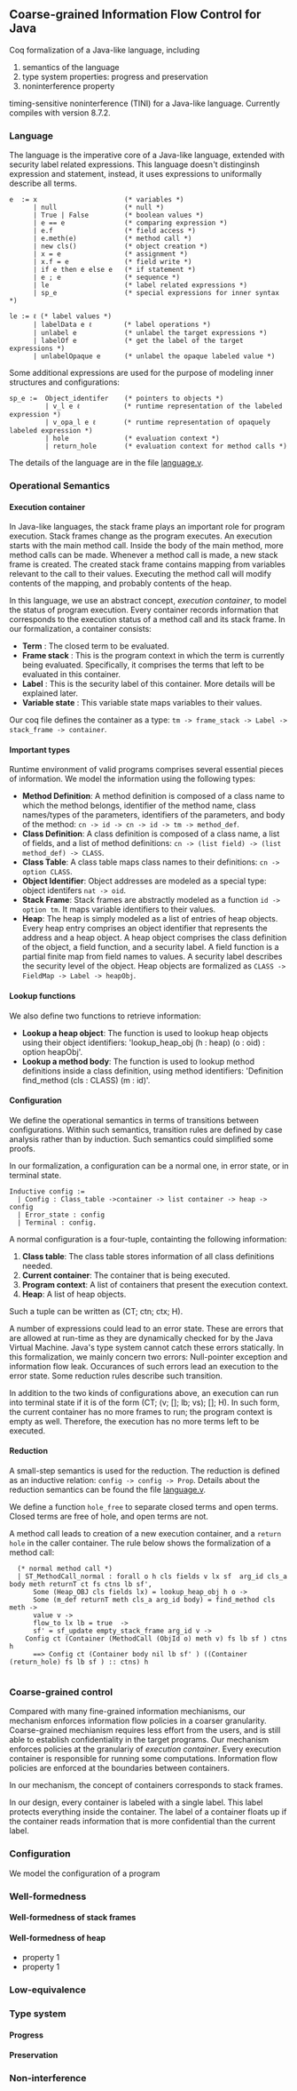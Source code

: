 ## Coarse-grained Information Flow Control for Java

Coq formalization of a Java-like language, including

1. semantics of the language
2. type system properties: progress and preservation
3. noninterference property

timing-sensitive noninterference (TINI) for a Java-like language. Currently compiles with version 8.7.2. 

### Language
The language is the imperative core of a Java-like language, extended with security label related expressions. This language doesn't distinginsh expression and statement, instead, it uses expressions to uniformally describe all terms. 

```
e  := x                      (* variables *) 
      | null                 (* null *)
      | True | False         (* boolean values *) 
      | e == e               (* comparing expression *)
      | e.f                  (* field access *)
      | e.meth(e)            (* method call *)
      | new cls()            (* object creation *)
      | x = e                (* assignment *)
      | x.f = e              (* field write *)
      | if e then e else e   (* if statement *)
      | e ; e                (* sequence *)
      | le                   (* label related expressions *)
      | sp_e                 (* special expressions for inner syntax *)
   
le := ℓ (* label values *)
      | labelData e ℓ        (* label operations *)
      | unlabel e            (* unlabel the target expressions *)
      | labelOf e            (* get the label of the target expressions *)
      | unlabelOpaque e      (* unlabel the opaque labeled value *)
```

Some additional expressions are used for the purpose of modeling inner structures and configurations:

```
sp_e :=  Object_identifer    (* pointers to objects *)
         | v_l e ℓ           (* runtime representation of the labeled expression *)
         | v_opa_l e ℓ       (* runtime representation of opaquely labeled expression *)
         | hole              (* evaluation context *)
         | return_hole       (* evaluation context for method calls *)
```

The details of the language are in the file [language.v](updated/language.v).

### Operational Semantics

#### Execution container

In Java-like languages, the stack frame plays an important role for program execution. Stack frames change as the program executes. An execution starts with the main method call. Inside the body of the main method, more method calls can be made. Whenever a method call is made, a new stack frame is created. The created stack frame contains mapping from variables relevant to the call to their values. Executing the method call will modify contents of the mapping, and probably contents of the heap. 

In this language, we use an abstract concept, *execution container*, to model the status of program execution. Every container records information that corresponds to the execution status of a method call and its stack frame. In our formalization, a container consists:

- **Term** : The closed term to be evaluated. 
- **Frame stack** : This is the program context in which the term is currently being evaluated. Specifically, it comprises the terms that left to be evaluated in this container. 
- **Label** : This is the security label of this container. More details will be explained later. 
- **Variable state** : This variable state maps variables to their values.

Our coq file defines the container as a type: `tm -> frame_stack -> Label -> stack_frame -> container`. 

#### Important types

Runtime environment of valid programs comprises several essential pieces of information. We model the information using the following types:

- **Method Definition**: A method definition is composed of a class name to which the method belongs, identifier of the method name, class names/types of the parameters, identifiers of the parameters, and body of the method: `cn -> id -> cn -> id -> tm -> method_def`. 
- **Class Definition**: A class definition is composed of a class name, a list of fields, and a list of method definitions: `cn -> (list field) -> (list method_def) -> CLASS`.
- **Class Table**: A class table maps class names to their definitions: `cn -> option CLASS`. 
- **Object Identifier**: Object addresses are modeled as a special type: object identifers `nat -> oid`. 
- **Stack Frame**: Stack frames are abstractly modeled as a function `id -> option tm`. It maps variable identifiers to their values. 
- **Heap**: The heap is simply modeled as a list of entries of heap objects. Every heap entry comprises an object identifier that represents the address and a heap object. A heap object comprises the class definition of the object, a field function, and a security label. A field function is a partial finite map from field names to values. A security label describes the security level of the object. Heap objects are formalized as `CLASS -> FieldMap -> Label -> heapObj`.

#### Lookup functions

We also define two functions to retrieve information:

- **Lookup a heap object**: The function is used to lookup heap objects using their object identifiers: 'lookup_heap_obj (h : heap) (o : oid) : option heapObj'. 
- **Lookup a method body**: The function is used to lookup method definitions inside a class definition, using method identifiers: 'Definition find_method (cls : CLASS) (m : id)'. 

#### Configuration

We define the operational semantics in terms of transitions between configurations. Within such semantics, transition rules are defined by case analysis rather than by induction. Such semantics could simplified some proofs. 

In our formalization, a configuration can be a normal one, in error state, or in terminal state. 
```
Inductive config := 
  | Config : Class_table ->container -> list container -> heap -> config
  | Error_state : config
  | Terminal : config. 
```

A normal configuration is a four-tuple, containting the following information: 

1. **Class table**: The class table stores information of all class definitions needed. 
2. **Current container**: The container that is being executed. 
3. **Program context**: A list of containers that present the execution context. 
4. **Heap**: A list of heap objects. 

Such a tuple can be written as (CT; ctn; ctx; H).

A number of expressions could lead to an error state. These are errors that are allowed at run-time as they are dynamically checked for by the Java Virtual Machine. Java's type system cannot catch these errors statically. In this formalization, we mainly concern two errors: Null-pointer exception and information flow leak. Occurances of such errors lead an execution to the error state. Some reduction rules describe such transition.  

In addition to the two kinds of configurations above, an execution can run into terminal state if it is of the form 
(CT; (v; []; lb; vs); []; H). In such form, the current container has no more frames to run; the program context is empty as well. Therefore, the execution has no more terms left to be executed. 


#### Reduction

A small-step semantics is used for the reduction. The reduction is defined as an inductive relation: `config -> config -> Prop`. Details about the reduction semantics can be found the file [language.v](updated/language.v).

We define a function `hole_free` to separate closed terms and open terms. Closed terms are free of hole, and open terms are not. 

A method call leads to creation of a new execution container, and a `return hole` in the caller container. The rule below shows the formalization of a method call:
```
  (* normal method call *)
  | ST_MethodCall_normal : forall o h cls fields v lx sf  arg_id cls_a body meth returnT ct fs ctns lb sf',
      Some (Heap_OBJ cls fields lx) = lookup_heap_obj h o -> 
      Some (m_def returnT meth cls_a arg_id body) = find_method cls meth -> 
      value v ->
      flow_to lx lb = true  ->
      sf' = sf_update empty_stack_frame arg_id v ->
    Config ct (Container (MethodCall (ObjId o) meth v) fs lb sf ) ctns h 
      ==> Config ct (Container body nil lb sf' ) ((Container (return_hole) fs lb sf ) :: ctns) h
      
```



### Coarse-grained control

Compared with many fine-grained information mechianisms, our mechanism enforces information flow policies in a coarser granularity. Coarse-grained mechianism requires less effort from the users, and is still able to establish confidentiality in the target programs. Our mechanism enforces policies at the granulariy of *execution container*. Every execution container is responsible for running some computations. Information flow policies are enforced at the boundaries between containers. 





In our mechanism, the concept of containers corresponds to stack frames. 

In our design, every container is labeled with a single label. This label protects everything inside the container. The label of a container floats up if the container reads information that is more confidential than the current label. 


### Configuration

We model the configuration of a program 






### Well-formedness

#### Well-formedness of stack frames

#### Well-formedness of heap

- property 1
- property 1

### Low-equivalence


### Type system

#### Progress

#### Preservation

### Non-interference
